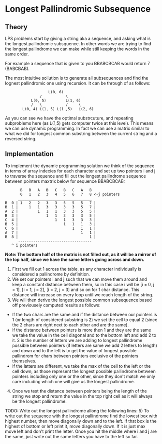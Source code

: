# Longest Pallindromic Subsequence

## Theory
LPS problems start by giving a string aka a sequence, and asking what is the longest pallindromic subsquence.
In other words we are trying to find the longest pallindrome we can make while still keeping the words
in the same order.

For example a sequence that is given to you BBABCBCAB would return 7 (BABCBAB).

The most intuitive sollution is to generate all subsequences and find the lognest pallindromic one
using recursion. It can be through of as follows:
```
                    L(0, 6)
                /           \
            L(0, 5)         L(1, 6)
            /   \           /     \
        L(0, 4) L(1, 5) L(1 ,5)   L(2, 6)
```

As you can see we have the optimal substrcuture, and repeating subproblems here (as L(1,5) gets
computer twice at this level).  This means we can use dynamic programming.  In fact we can use
a matrix similar to what we did for longest common substring between the current string and
a reversed string.

## Implementation

To implement the dynamic programming solution we think of the sequence in terms of array indecies
for each character and set up two pointers i and j to traverse the sequence and fill out the longest
pallindrome sequence between pointers maxtrix below for sequence BBABCBCAB:

```
       B   B   A   B   C   B   C   A   B  
       0   1   2   3   4   5   6   7   8 <-j pointers
      __________________________________
B  0 | 1   2   2   3   3   5   5   5   7 |
B  1 |     1   1   3   3   3   3   5   7 |
A  2 |         1   1   1   3   3   5   5 |
B  3 |             1   1   3   3   3   5 |
C  4 |                 1   1   3   3   3 |
B  5 |                     1   1   1   3 |
C  6 |                         1   1   1 |
A  7 |                             1   1 |
B  8 |                                 1 |
      ----------------------------------
   ^ i pointers
```

**Note: The bottom half of the matrix is not filled out, as it will be a mirror of the top half, since
we have the same letters going across and down.**

1) First we fill out 1 across the table, as any character individually is considered a pallindrome
by definition.
2) We set our pointers i and j such that we can move them around and keep a constant distance between
them, so in this case i will be [i = 0, j = 1], [i = 1, j = 2], [i = 2, j = 3] and so on for 1 char
distance.  This distance will increase on every loop until we reach length of the string.
3) We will then derive the longest possible common subsequence based off previousely computed results
as follows:
  * If the two chars are the same and if the distance between our pointers is 1 
    (or length of considered substring is 2) we set the cell to equal 2 (since the 2 chars are 
    right next to each other and are the same).
  * If the distance between pointers is more then 1 and they are the same we take the value in the
    cell diagonal and to the bottom left and add 2 to it.  2 is the number of letters we are adding
    to longest pallindrome possible between pointers (if letters are same we add 2 letters to length)
    and down and to the left is to get the value of longest possible pallindrom for chars between
    pointers exclusive of the pointers themselves.
  * If the latters are different, we take the max of the cell to the left or the cell down, as those
    represent the longest possible pallindrome between pointers including only one or the other,
    since they don't match we only care including which one will give us the longest pallindrome.
4) Once we test the distance between pointers being the length of the string we stop and return the 
value in the top right cell as it will always be the longest pallindrome.

TODO: Write out the longest pallindrome allong the following lines:
5) To write out the sequence with the longest pallindrome find the lowest box with highest number,
then move diagonally down and to the left. If that box is the highest of bottom or left print it, move
diagonally down.  If it is just max move left and don't print the letter. Once you hit the middle
where i and j are the same, just write out the same letters you have to the left so far.





